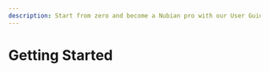 ```yaml
---
description: Start from zero and become a Nubian pro with our User Guide.
---
```


# Getting Started

